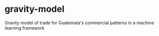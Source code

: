 # gravity-model
Gravity model of trade for Guatemala's commercial patterns in a machine learning framework
